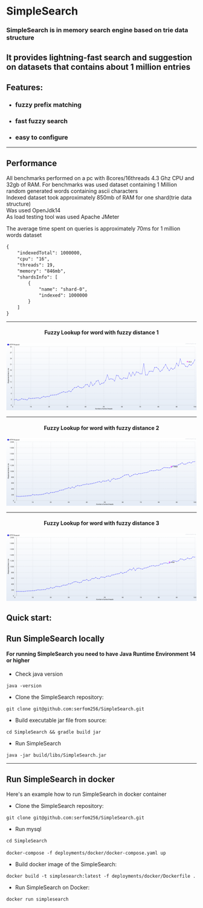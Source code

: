 # SimpleSearch

### SimpleSearch is in memory search engine based on trie data structure

It provides lightning-fast search and suggestion on datasets that contains about 1 million entries
---

## Features:

- ### fuzzy prefix matching
- ### fast fuzzy search
- ### easy to configure

---

## Performance

All benchmarks performed on a pc with 8cores/16threads 4.3 Ghz CPU and 32gb of RAM. For benchmarks was used dataset
containing 1 Million random generated words containing ascii characters
<br>
Indexed dataset took approximately 850mb of RAM for one shard(trie data structure)
<br>
Was used OpenJdk14
<br>
As load testing tool was used Apache JMeter
<br>

The average time spent on queries is approximately 70ms for 1 million words dataset

```
{
    "indexedTotal": 1000000,
    "cpu": "16",
    "threads": 19,
    "memory": "846mb",
    "shardsInfo": [
        {
            "name": "shard-0",
            "indexed": 1000000
        }
    ]
}
```

---
<h4 align="center">
    Fuzzy Lookup for word with fuzzy distance 1
</h4>

![Fuzzy Lookup for word with fuzzy distance 1](benchmarks/1.png)

---
<h4 align="center">
    Fuzzy Lookup for word with fuzzy distance 2
</h4>

![Fuzzy Lookup for word with fuzzy distance 2](benchmarks/2.png)

---


<h4 align="center">
    Fuzzy Lookup for word with fuzzy distance 3
</h4>

![Fuzzy Lookup for word with fuzzy distance 3](benchmarks/3.png)

## Quick start:

## Run SimpleSearch locally

#### For running SimpleSearch you need to have Java Runtime Environment 14 or higher

- Check java version

```
java -version
```

- Clone the SimpleSearch repository:

```
git clone git@github.com:serfom256/SimpleSearch.git
```

- Build executable jar file from source:

```
cd SimpleSearch && gradle build jar
```

- Run SimpleSearch

```
java -jar build/libs/SimpleSearch.jar
```

---

## Run SimpleSearch in docker

Here's an example how to run SimpleSearch in docker container

- Clone the SimpleSearch repository:

```
git clone git@github.com:serfom256/SimpleSearch.git
```

- Run mysql

```
cd SimpleSearch

docker-compose -f deployments/docker/docker-compose.yaml up
```

- Build docker image of the SimpleSearch:

```
docker build -t simplesearch:latest -f deployments/docker/Dockerfile .
```

- Run SimpleSearch on Docker:

```
docker run simplesearch
```

